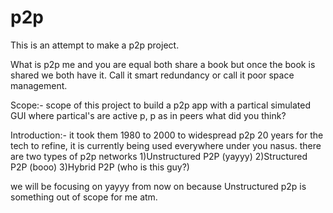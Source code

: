 # p2p
This is an attempt to make a p2p project. 

What is p2p
me and you are equal both share a book but once the book is shared we both have it. Call it smart redundancy or call it poor space management.

Scope:-
scope of this project to build a p2p app with a partical simulated GUI where partical's are active p, p as in peers what did you think? 

Introduction:-
it took them 1980 to 2000 to widespread p2p 20 years for the tech to refine, it is currently being used everywhere under you nasus.
there are two types of p2p networks 
1)Unstructured P2P (yayyy)
2)Structured P2P (booo)
3)Hybrid P2P (who is this guy?)

we will be focusing on yayyy from now on because Unstructured p2p is something out of scope for me atm.
